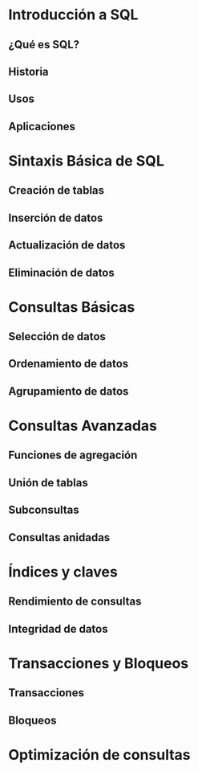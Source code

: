 # Introducción a SQL

## ¿Qué es SQL?
## Historia
## Usos
## Aplicaciones

# Sintaxis Básica de SQL

## Creación de tablas
## Inserción de datos
## Actualización de datos
## Eliminación de datos

# Consultas Básicas

## Selección de datos
## Ordenamiento de datos
## Agrupamiento de datos

# Consultas Avanzadas

## Funciones de agregación
## Unión de tablas
## Subconsultas
## Consultas anidadas

# Índices y claves

## Rendimiento de consultas
## Integridad de datos

# Transacciones y Bloqueos

## Transacciones
## Bloqueos


# Optimización de consultas